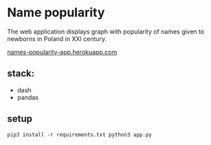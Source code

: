# Name popularity
The web application displays graph with popularity of names given to newborns in Poland in XXI century. 

[names-popularity-app.herokuapp.com](https://names-popularity-app.herokuapp.com "deployed on heroku")

## stack:
* dash
* pandas

## setup
``
pip3 install -r requirements.txt
python3 app.py
``
